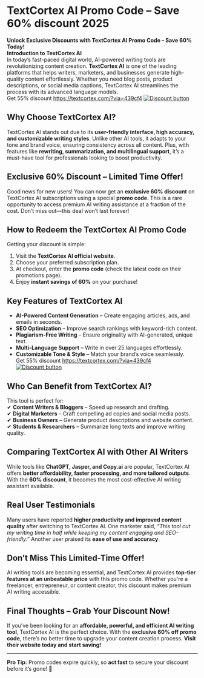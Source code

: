 # TextCortex AI Promo Code – Save 60% discount 2025
**Unlock Exclusive Discounts with TextCortex AI Promo Code – Save 60% Today!**  
**Introduction to TextCortex AI**  
In today’s fast-paced digital world, AI-powered writing tools are revolutionizing content creation. **TextCortex AI** is one of the leading platforms that helps writers, marketers, and businesses generate high-quality content effortlessly. Whether you need blog posts, product descriptions, or social media captions, TextCortex AI streamlines the process with its advanced language models.  
Get 55% discount https://textcortex.com/?via=439cf4
[![Discount button](https://github.com/user-attachments/assets/e5cb2122-5258-4331-bbff-048ba1ae5555)](https://textcortex.com/?via=439cf4)



## **Why Choose TextCortex AI?**  
TextCortex AI stands out due to its **user-friendly interface, high accuracy, and customizable writing styles**. Unlike other AI tools, it adapts to your tone and brand voice, ensuring consistency across all content. Plus, with features like **rewriting, summarization, and multilingual support**, it’s a must-have tool for professionals looking to boost productivity.  

## **Exclusive 60% Discount – Limited Time Offer!**  
Good news for new users! You can now get an **exclusive 60% discount** on TextCortex AI subscriptions using a special **promo code**. This is a rare opportunity to access premium AI writing assistance at a fraction of the cost. Don’t miss out—this deal won’t last forever!  

## **How to Redeem the TextCortex AI Promo Code**  
Getting your discount is simple:  
1. Visit the **TextCortex AI official website**.  
2. Choose your preferred subscription plan.  
3. At checkout, enter the **promo code** (check the latest code on their promotions page).  
4. Enjoy **instant savings of 60%** on your purchase!  

## **Key Features of TextCortex AI**  
- **AI-Powered Content Generation** – Create engaging articles, ads, and emails in seconds.  
- **SEO Optimization** – Improve search rankings with keyword-rich content.  
- **Plagiarism-Free Writing** – Ensure originality with AI-generated, unique text.  
- **Multi-Language Support** – Write in over 25 languages effortlessly.  
- **Customizable Tone & Style** – Match your brand’s voice seamlessly.  
Get 55% discount https://textcortex.com/?via=439cf4
[![Discount button](https://github.com/user-attachments/assets/e5cb2122-5258-4331-bbff-048ba1ae5555)](https://textcortex.com/?via=439cf4)
## **Who Can Benefit from TextCortex AI?**  
This tool is perfect for:  
✔ **Content Writers & Bloggers** – Speed up research and drafting.  
✔ **Digital Marketers** – Craft compelling ad copies and social media posts.  
✔ **Business Owners** – Generate product descriptions and website content.  
✔ **Students & Researchers** – Summarize long texts and improve writing quality.  

## **Comparing TextCortex AI with Other AI Writers**  
While tools like **ChatGPT, Jasper, and Copy.ai** are popular, TextCortex AI offers **better affordability, faster processing, and more tailored outputs**. With the **60% discount**, it becomes the most cost-effective AI writing assistant available.  

## **Real User Testimonials**  
Many users have reported **higher productivity and improved content quality** after switching to TextCortex AI. One marketer said, *“This tool cut my writing time in half while keeping my content engaging and SEO-friendly.”* Another user praised its **ease of use and accuracy**.  

## **Don’t Miss This Limited-Time Offer!**  
AI writing tools are becoming essential, and TextCortex AI provides **top-tier features at an unbeatable price** with this promo code. Whether you're a freelancer, entrepreneur, or content creator, this discount makes premium AI writing accessible.  

## **Final Thoughts – Grab Your Discount Now!**  
If you’ve been looking for an **affordable, powerful, and efficient AI writing tool**, TextCortex AI is the perfect choice. With the **exclusive 60% off promo code**, there’s no better time to upgrade your content creation process. **Visit their website today and start saving!**  

---  
**Pro Tip:** Promo codes expire quickly, so **act fast** to secure your discount before it’s gone! 🚀
